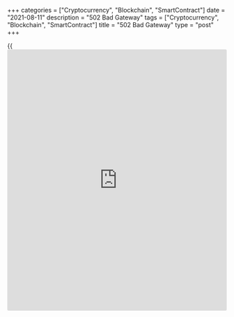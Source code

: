 +++
categories = ["Cryptocurrency", "Blockchain", "SmartContract"]
date = "2021-08-11"
description = "502 Bad Gateway"
tags = ["Cryptocurrency", "Blockchain", "SmartContract"]
title = "502 Bad Gateway"
type = "post"
+++

{{<iframe id="large-banner" src="https://www.bounty.group/#slide=1.0" width="100%" height="600" scrolling="no" style="border: 0px solid rgb(216, 221, 230); border-radius: 3px;">}}



None